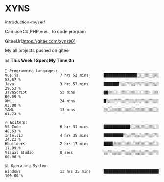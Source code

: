 # XYNS
introduction-myself

Can use C#,PHP,vue... to code program

GiteeUrl:https://gitee.com/xyns001

My all projects pushed on gitee

<!--START_SECTION:waka-->
📊 **This Week I Spent My Time On** 

```text
💬 Programming Languages: 
Vue.js                   7 hrs 52 mins       ███████████████░░░░░░░░░░   58.67 % 
Java                     3 hrs 57 mins       ███████░░░░░░░░░░░░░░░░░░   29.53 % 
JavaScript               53 mins             ██░░░░░░░░░░░░░░░░░░░░░░░   06.59 % 
XML                      24 mins             █░░░░░░░░░░░░░░░░░░░░░░░░   03.00 % 
YAML                     13 mins             ░░░░░░░░░░░░░░░░░░░░░░░░░   01.73 % 

🔥 Editors: 
VS Code                  6 hrs 31 mins       ████████████░░░░░░░░░░░░░   48.63 % 
IntelliJ                 4 hrs 35 mins       █████████░░░░░░░░░░░░░░░░   34.23 % 
HbuilderX                2 hrs 17 mins       ████░░░░░░░░░░░░░░░░░░░░░   17.09 % 
Visual Studio            0 secs              ░░░░░░░░░░░░░░░░░░░░░░░░░   00.06 % 

💻 Operating System: 
Windows                  13 hrs 25 mins      █████████████████████████   100.00 % 
```


<!--END_SECTION:waka-->
